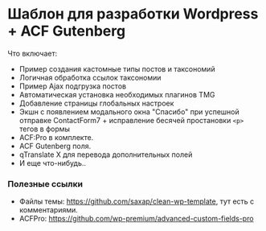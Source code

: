 # Шаблон для разработки Wordpress + ACF Gutenberg

Что включает:
* Пример создания кастомные типы постов и таксономий
* Логичная обработка ссылок таксономии
* Пример Ajax подгрузка постов
* Автоматическая установка необходимых плагинов TMG
* Добавление страницы глобальных настроек
* Экшн с появлением модального окна "Спасибо" при успешной отправке ContactForm7 + исправление бесячей простановки `<p>` тегов в формы
* ACF:Pro в комплекте.
* ACF Gutenberg поля.
* qTranslate X для перевода дополнительных полей
* И еще что-нибудь..  
  
### Полезные ссылки
* Файлы темы: https://github.com/saxap/clean-wp-template, тут есть с комментариями.
* ACFPro: https://github.com/wp-premium/advanced-custom-fields-pro


